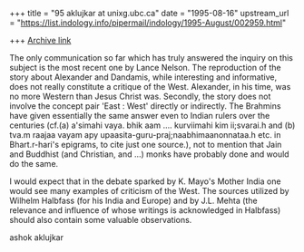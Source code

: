 +++
title = "95 aklujkar at unixg.ubc.ca"
date = "1995-08-16"
upstream_url = "https://list.indology.info/pipermail/indology/1995-August/002959.html"

+++
[Archive link](https://list.indology.info/pipermail/indology/1995-August/002959.html)

The only communication so far which has truly answered the inquiry on this
subject is the most recent one by Lance Nelson. The reproduction of the
story about Alexander and Dandamis, while interesting and informative, does
not really constitute a critique of the West. Alexander, in his time, was
no more Western than Jesus Christ was. Secondly, the story does not involve
the concept pair 'East : West' directly or indirectly. The Brahmins have
given essentially the same answer even to Indian rulers over the centuries
(cf.(a) a'simahi vaya.  bhik aam .... kurviimahi kim ii;svarai.h and (b)
tva.m raajaa vayam apy upaasita-guru-praj;naabhimaanonnataa.h etc. in
Bhart.r-hari's epigrams, to cite just one source.), not to mention that
Jain and Buddhist (and Christian, and ...) monks have probably done and
would do the same.

I would expect that in the debate sparked by K. Mayo's Mother India one
would see many examples of criticism of the West. The sources utilized by
Wilhelm Halbfass (for his India and Europe) and by J.L. Mehta (the
relevance and  influence of whose writings  is acknowledged in Halbfass)
should also contain some valuable observations. 

ashok aklujkar







